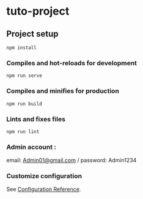 # tuto-project

## Project setup
```
npm install
```

### Compiles and hot-reloads for development
```
npm run serve
```

### Compiles and minifies for production
```
npm run build
```

### Lints and fixes files
```
npm run lint
```
### Admin account :
email: Admin01@gmail.com
/
password: Admin1234

### Customize configuration
See [Configuration Reference](https://cli.vuejs.org/config/).
